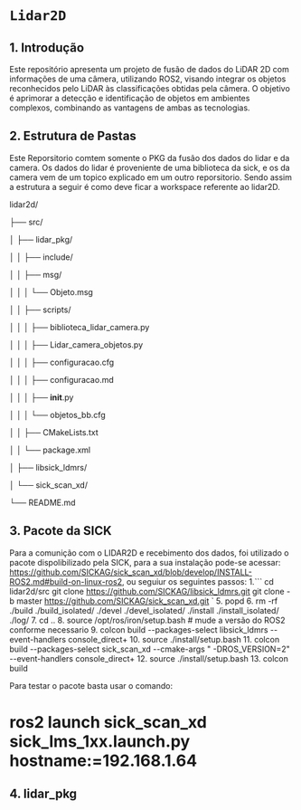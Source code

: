 # `Lidar2D`

## 1. Introdução

Este repositório apresenta um projeto de fusão de dados do LiDAR 2D com informações de uma câmera, utilizando ROS2, visando integrar os objetos reconhecidos pelo LiDAR às classificações obtidas pela câmera. O objetivo é aprimorar a detecção e identificação de objetos em ambientes complexos, combinando as vantagens de ambas as tecnologias.

## 2. Estrutura de Pastas
Este Reporsitorio comtem somente o PKG da fusão dos dados do lidar e da camera. Os dados do lidar é proveniente de uma biblioteca da sick, e os da camera vem de um topico explicado em um outro reporsitorio. 
Sendo assim a estrutura a seguir é como deve ficar a workspace referente ao lidar2D.

lidar2d/

├── src/

│     ├── lidar_pkg/

│     │     ├── include/

│     │     ├── msg/

│     │     │     └── Objeto.msg

│     │     ├── scripts/

│     │     │     ├── biblioteca_lidar_camera.py

│     │     │     ├── Lidar_camera_objetos.py

│     │     │     ├── configuracao.cfg

│     │     │     ├── configuracao.md

│     │     │     ├── __init__.py

│     │     │     └── objetos_bb.cfg

│     │     ├── CMakeLists.txt

│     │     └── package.xml

│     ├── libsick_ldmrs/

│     └── sick_scan_xd/

└── README.md

## 3. Pacote da SICK
  Para a comunição com o LIDAR2D e recebimento dos dados, foi utilizado o pacote dispolibilizado pela SICK, para a sua instalação pode-se acessar: https://github.com/SICKAG/sick_scan_xd/blob/develop/INSTALL-ROS2.md#build-on-linux-ros2, ou seguiur os seguintes passos:
1.```
cd lidar2d/src
git clone https://github.com/SICKAG/libsick_ldmrs.git
git clone -b master https://github.com/SICKAG/sick_scan_xd.git
  `
5. popd
6. rm -rf ./build ./build_isolated/ ./devel ./devel_isolated/ ./install ./install_isolated/ ./log/
7. cd ..
8. source /opt/ros/iron/setup.bash # mude a versão do ROS2 conforme necessario
9. colcon build --packages-select libsick_ldmrs --event-handlers console_direct+
10. source ./install/setup.bash
11. colcon build --packages-select sick_scan_xd --cmake-args " -DROS_VERSION=2" --event-handlers console_direct+
12. source ./install/setup.bash
13. colcon build

  Para testar o pacote basta usar o comando: 
  # ros2 launch sick_scan_xd sick_lms_1xx.launch.py hostname:=192.168.1.64 

## 4. lidar_pkg
